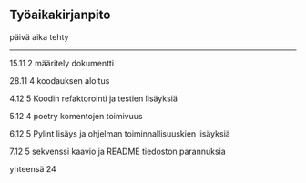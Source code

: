 ## Työaikakirjanpito
 
päivä   aika    tehty

___


15.11     2      määritely dokumentti

28.11     4      koodauksen aloitus  

4.12      5      Koodin refaktorointi ja testien lisäyksiä

5.12      4      poetry komentojen toimivuus

6.12      5      Pylint lisäys ja ohjelman toiminnallisuuskien lisäyksiä

7.12      5     sekvenssi kaavio ja README tiedoston parannuksia 

yhteensä  24